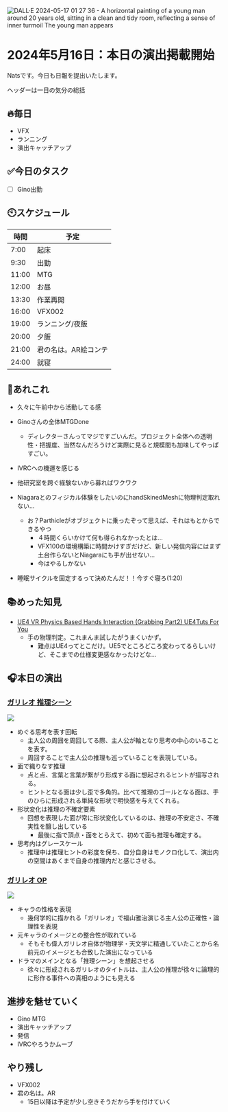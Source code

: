 ![DALL·E 2024-05-17 01 27 36 - A horizontal painting of a young man around 20 years old, sitting in a clean and tidy room, reflecting a sense of inner turmoil  The young man appears](https://github.com/Nats360/Nippo/assets/86301377/2a0f68eb-a9ac-46b5-b6dd-7a3ef6b42c2c)

# 2024年5月16日：本日の演出掲載開始
Natsです。今日も日報を提出いたします。<br>

ヘッダーは一日の気分の総括

## 🔥毎日
- VFX 
- ランニング
- 演出キャッチアップ

## ✅今日のタスク
- [ ] Gino出勤

## 🕙スケジュール
| 時間 |  予定 |
|----|----|
|7:00|起床|
|9:30|出勤|
|11:00|MTG|
|12:00|お昼|
|13:30|作業再開|
|16:00|VFX002|
|19:00|ランニング/夜飯|
|20:00|夕飯|
|21:00|君の名は。AR絵コンテ|
|24:00|就寝|


## 📌あれこれ
- 久々に午前中から活動してる感
- Ginoさんの全体MTGDone
  - ディレクターさんってマジですごいんだ。プロジェクト全体への透明性・把握度、当然なんだろうけど実際に見ると規模間も加味してやっぱすごい。

- IVRCへの機運を感じる
- 他研究室を跨ぐ経験ないから募ればワクワク

- Niagaraとのフィジカル体験をしたいのにhandSkinedMeshに物理判定取れない…
  - お？Parthicleがオブジェクトに乗ったぞって思えば、それはもとからできるやつ
    - ４時間くらいかけて何も得られなかったとは…
    - VFX100の環境構築に時間かけすぎだけど、新しい発信内容にはまず土台作らないとNiagaraにも手が出せない…
    - 今はやるしかない
   
- 睡眠サイクルを固定するって決めたんだ！！今すぐ寝ろ(1:20)
  
## 📚めった知見
- [UE4 VR Physics Based Hands Interaction (Grabbing Part2) UE4Tuts For You](https://www.youtube.com/watch?v=qHUL5klmY5U&t=601s)
  - 手の物理判定。これまんま試したがうまくいかず。
    - 難点はUE4ってとこだけ。UE5でところどころ変わってるらしいけど、そこまでの仕様変更感なかったけどな…
## 🎧本日の演出
### [ガリレオ 推理シーン](https://youtu.be/AQZBgF6srCg?si=7tPlnqbIUX8AOS_d&t=31)
<img src = "https://github.com/Nats360/Nippo/assets/86301377/4686b099-265d-4fa2-9e81-5eba3bb3428d">

- めぐる思考を表す回転
  - 主人公の周囲を周回してる際、主人公が軸となり思考の中心のいることを表す。
  - 周回することで主人公の推理も巡っていることを表現している。
- 面で織りなす推理
  - 点と点、言葉と言葉が繋がり形成する面に想起されるヒントが描写される。
  - ヒントとなる面は少し歪で多角的。比べて推理のゴールとなる面は、手のひらに形成される単純な形状で明快感を与えてくれる。
- 形状変化は推理の不確定要素
  - 回想を表現した面が常に形状変化しているのは、推理の不安定さ、不確実性を醸し出している
    - 最後に指で頂点・面をとらえて、初めて面も推理も確定する。
- 思考内はグレースケール
  - 推理中は推理ヒントの彩度を保ち、自分自身はモノクロ化して、演出内の空間はあくまで自身の推理内だと感じさせる。
### [ガリレオ OP](https://youtu.be/nNy5a3HVtS4?si=whQEqhDkpfk_t4Yc&t=87)
<img src = "https://github.com/Nats360/Nippo/assets/86301377/bb0da043-2b8c-4e33-a328-ce9ab101e574"><br>
- キャラの性格を表現
  - 幾何学的に描かれる「ガリレオ」で福山雅治演じる主人公の正確性・論理性を表現
- 元キャラのイメージとの整合性が取れている
  - そもそも偉人ガリレオ自体が物理学・天文学に精通していたことから名前元のイメージとも合致した演出になっている
- ドラマのメインとなる「推理シーン」を想起させる
  - 徐々に形成されるガリレオのタイトルは、主人公の推理が徐々に論理的に形作る事件への真相のようにも見える

## 進捗を魅せていく
- Gino MTG
- 演出キャッチアップ
- 発信
- IVRCやろうかムーブ

## やり残し
- VFX002
- 君の名は。AR
  - 15日以降は予定が少し空きそうだから手を付けていく
